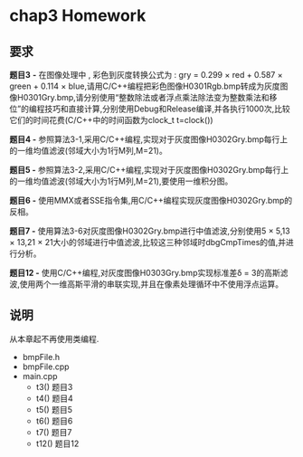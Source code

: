 # chap3 Homework

## 要求

**题目3** **-** 在图像处理中 , 彩色到灰度转换公式为 : gry = 0.299 × red + 0.587 × green + 0.114 × blue,请用C/C++编程把彩色图像H0301Rgb.bmp转成为灰度图像H0301Gry.bmp,请分别使用“整数除法或者浮点乘法除法变为整数乘法和移位”的编程技巧和直接计算,分别使用Debug和Release编译,并各执行1000次,比较它们的时间花费(C/C++中的时间函数为clock_t t=clock())

**题目4 -** 参照算法3-1,采用C/C++编程,实现对于灰度图像H0302Gry.bmp每行上的一维均值滤波(邻域大小为1行M列,M=21)。

**题目5 -** 参照算法3-2,采用C/C++编程,实现对于灰度图像H0302Gry.bmp每行上的一维均值滤波(邻域大小为1行M列,M=21),要使用一维积分图。

**题目6 -** 使用MMX或者SSE指令集,用C/C++编程实现灰度图像H0302Gry.bmp的反相。

**题目7 -** 使用算法3-6对灰度图像H0302Gry.bmp进行中值滤波,分别使用5 × 5,13 × 13,21 × 21大小的邻域进行中值滤波,比较这三种邻域时dbgCmpTimes的值,并进行分析。

**题目12 -** 使用C/C++编程,对灰度图像H0303Gry.bmp实现标准差δ = 3的高斯滤波,使用两个一维高斯平滑的串联实现,并且在像素处理循环中不使用浮点运算。

## 说明

从本章起不再使用类编程.

* bmpFile.h
* bmpFile.cpp
* main.cpp
  * t3() 题目3
  * t4() 题目4
  * t5() 题目5
  * t6() 题目6
  * t7() 题目7
  * t12() 题目12
